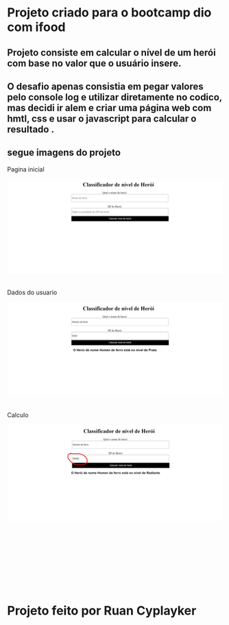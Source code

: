 # Projeto criado para o bootcamp dio com ifood

## Projeto consiste em calcular o nível de um herói com base no valor que o usuário insere.

## O desafio apenas consistia em pegar valores pelo console log e utilizar diretamente no codico, mas decidi ir alem e criar uma página web com hmtl, css e usar o javascript para calcular o resultado .

## segue imagens do projeto

<p>Pagina inicial</p>
 <img src=assets/Projetoheroi1.png><br><br>

<p>Dados do usuario</p>

<img src=assets/Projetoheroi2.png><br><br>

<p>Calculo</p>

 <img src=assets/Projetoheroi3.png>

<br><br>
<br><br>
<br><br>
<br><br>

# Projeto feito por Ruan Cyplayker
